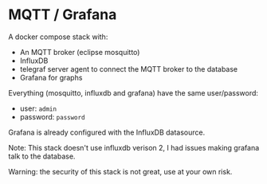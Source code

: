 # MQTT / Grafana

A docker compose stack with:

- An MQTT broker (eclipse mosquitto)
- InfluxDB
- telegraf server agent to connect the MQTT broker to the database
- Grafana for graphs

Everything (mosquitto, influxdb and grafana) have the same user/password:

- user: `admin`
- password: `password`

Grafana is already configured with the InfluxDB datasource.

Note: This stack doesn't use influxdb verison 2, I had issues making grafana
talk to the database.

Warning: the security of this stack is not great, use at your own risk.
